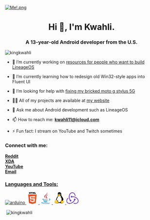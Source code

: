 [![Me!.png](https://i.postimg.cc/LXYL7cWm/Untitled-design-3-1.png)](https://postimg.cc/Kkb13HFW)
<h1 align="center">Hi 👋, I'm Kwahli.</h1>
<h3 align="center">A 13-year-old Android developer from the U.S.</h3>

<p align="left"> <img src="https://komarev.com/ghpvc/?username=kingkwahli&label=Profile%20views&color=0e75b6&style=flat" alt="kingkwahli" /> </p>

- 🔭 I’m currently working on [resources for people who want to build LineageOS](https://github.com/kingkwahli/building_lineageos_resources)

- 🌱 I’m currently learning how to redesign old Win32-style apps into Fluent UI

- 🤝 I’m looking for help with [fixing my bricked moto g stylus 5G](https://xdaforums.com/t/help-flashing-my-moto-g-stylus-5g-2021.4688048/)

- 👨‍💻 All of my projects are available at [my website](https://bit.ly/kwahliweb)

- 💬 Ask me about Android development such as LineageOS

- 📫 How to reach me: **kwahli11@icloud.com**

- ⚡ Fun fact: I stream on YouTube and Twitch sometimes

<h3 align="left">Connect with me:</h3>
<p align="left">
<td align="center"><a href="https://www.reddit.com/u/kundalini_kwahli"><b>Reddit</b> 
  <br>
<td align="center"><a href="https://xdaforums.com/m/kingkwahli.12211307/"><b>XDA</b>
  <br>
<td align="center"><a href="https://www.youtube.com/@kingkwahlilol"><b>YouTube</b>
  <br>
  <td align="center"><a href="mailto:kwahli11@icloud.com"><b>Email</b> 
</p>

<h3 align="left">Languages and Tools:</h3>
<p align="left"> <a href="https://www.arduino.cc/" target="_blank" rel="noreferrer"> <img src="https://cdn.worldvectorlogo.com/logos/arduino-1.svg" alt="arduino" width="40" height="40"/> </a> <a href="https://www.w3.org/html/" target="_blank" rel="noreferrer"> <img src="https://raw.githubusercontent.com/devicons/devicon/master/icons/html5/html5-original-wordmark.svg" alt="html5" width="40" height="40"/> </a> <a href="https://www.java.com" target="_blank" rel="noreferrer"> <img src="https://raw.githubusercontent.com/devicons/devicon/master/icons/java/java-original.svg" alt="java" width="40" height="40"/> </a> <a href="https://www.linux.org/" target="_blank" rel="noreferrer"> <img src="https://raw.githubusercontent.com/devicons/devicon/master/icons/linux/linux-original.svg" alt="linux" width="40" height="40"/> </a> <a href="https://redux.js.org" target="_blank" rel="noreferrer"> <img src="https://raw.githubusercontent.com/devicons/devicon/master/icons/redux/redux-original.svg" alt="redux" width="40" height="40"/> </a> </p>

<p>&nbsp;<img align="center" src="https://github-readme-stats.vercel.app/api?username=kingkwahli&show_icons=true&theme=tokyonight&locale=en" alt="kingkwahli" /></p>

